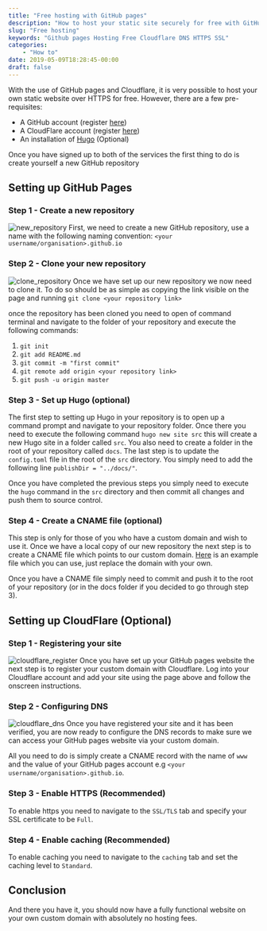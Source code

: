 ```yaml
---
title: "Free hosting with GitHub pages"
description: "How to host your static site securely for free with GitHub pages and Cloudflare"
slug: "Free hosting"
keywords: "Github pages Hosting Free Cloudflare DNS HTTPS SSL"
categories: 
    - "How to"
date: 2019-05-09T18:28:45-00:00
draft: false
---
```


With the use of GitHub pages and Cloudflare, it is very possible to host your own static website over HTTPS for free. However, there are a few pre-requisites:

- A GitHub account (register [here](https://github.com/join))
- A CloudFlare account (register [here](https://dash.cloudflare.com/sign-up))
- An installation of [Hugo](https://gohugo.io/getting-started/installing/) (Optional)

Once you have signed up to both of the services the first thing to do is create yourself a new GitHub repository

## Setting up GitHub Pages

### Step 1 - Create a new repository
![new_repository](/img/blog/free_hosting_github_pages/new_repository.jpg)
First, we need to create a new GitHub repository, use a name with the following naming convention: `<your username/organisation>.github.io`

### Step 2 - Clone your new repository
![clone_repository](/img/blog/free_hosting_github_pages/clone_repository.jpg)
Once we have set up our new repository we now need to clone it. To do so should be as simple as copying the link visible on the page and running `git clone <your repository link>`

once the repository has been cloned you need to open of command terminal and navigate to the folder of your repository and execute the following commands:

1. `git init`
2. `git add README.md`
3. `git commit -m "first commit"`
4. `git remote add origin <your repository link>`
5. `git push -u origin master`

### Step 3 - Set up Hugo (optional)
The first step to setting up Hugo in your repository is to open up a command prompt and navigate to your repository folder. Once there you need to execute the following command `hugo new site src` this will create a new Hugo site in a folder called `src`. You also need to create a folder in the root of your repository called `docs`. The last step is to update the `config.toml` file in the root of the `src` directory. You simply need to add the following line `publishDir = "../docs/"`.

Once you have completed the previous steps you simply need to execute the `hugo` command in the `src` directory and then commit all changes and push them to source control. 

### Step 4 - Create a CNAME file (optional)
This step is only for those of you who have a custom domain and wish to use it.
Once we have a local copy of our new repository the next step is to create a CNAME file which points to our custom domain. <a href="/download/blog/free_hosting_github_pages/CNAME" download>Here</a> is an example file which you can use, just replace the domain with your own.

Once you have a CNAME file simply need to commit and push it to the root of your repository (or in the docs folder if you decided to go through step 3).

## Setting up CloudFlare (Optional)

### Step 1 - Registering your site
![cloudflare_register](/img/blog/free_hosting_github_pages/cloudflare_register.jpg)
Once you have set up your GitHub pages website the next step is to register your custom domain with Cloudflare. Log into your Cloudflare account and add your site using the page above and follow the onscreen instructions.

### Step 2 - Configuring DNS
![cloudflare_dns](/img/blog/free_hosting_github_pages/cloudflare_dns.jpg)
Once you have registered your site and it has been verified, you are now ready to configure the DNS records to make sure we can access your GitHub pages website via your custom domain.

All you need to do is simply create a CNAME record with the name of `www` and the value of your GitHub pages account e.g `<your username/organisation>.github.io`.

### Step 3 - Enable HTTPS (Recommended)
To enable https you need to navigate to the `SSL/TLS` tab and specify your SSL certificate to be `Full`.

### Step 4 - Enable caching (Recommended)
To enable caching you need to navigate to the `caching` tab and set the caching level to `Standard`.

## Conclusion
And there you have it, you should now have a fully functional website on your own custom domain with absolutely no hosting fees.